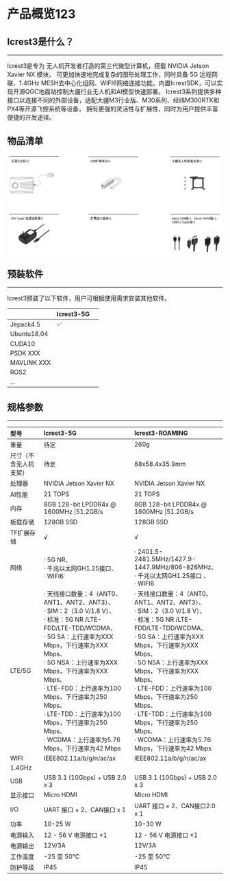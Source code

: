 # 产品概览123

## Icrest3是什么？

---

Icrest3是专为 无人机开发者打造的第三代微型计算机，搭载 NVIDIA Jetson Xavier NX 模块，
可更加快速地完成复杂的图形处理工作，同时具备 5G 远程网联、1.4GHz MESH去中心化组网、WIFI6网络连接功能。内置IcrestSDK，可以实现开源QGC地面站控制大疆行业无人机和AI模型快速部署。 Icrest3系列提供多种接口以连接不同的外部设备，适配大疆M3行业版、M30系列、经纬M300RTK和PX4等开源飞控系统等设备，
拥有更强的灵活性与扩展性，同时为用户提供丰富便捷的开发途径。



## 物品清单

![image-20230405180908299](images/image-20230405180908299.png)




## 预装软件

------

Icrest3预装了以下软件，用户可根据使用需求安装其他软件。

|             | Icrest3-5G |      |
|-------------| ---------- | ---- |
| Jepack4.5   | ✅          |      |
| Ubuntu18.04 |            |      |
| CUDA10      |            |      |
| PSDK XXX    |            |      |
| MAVLINK XXX |            |      |
| ROS2        |            |      |
| ...         |            |      |

## 规格参数

---

| 型号         |       Icrest3-5G      |                         Icrest3-ROAMING                         |
|:-----------|:---------------------------------| :----------------------------------------------------------- |
| 重量         |                待定                |                             260g                             |
| 尺寸（不含无人机支架） |                待定                |                             88x58.4x35.9mm                             |
| 处理器        |     NVIDIA Jetson Xavier NX      |                   NVIDIA Jetson Xavier NX                    |
| AI性能       |             21 TOPS              |                           21 TOPS                            |
| 内存         | 8GB 128-bit LPDDR4x @ 1600MHz \|51.2GB/s |                           8GB 128-bit LPDDR4x @ 1600MHz \|51.2GB/s                           |
| 板载存储     |            128GB SSD             |                          128GB SSD                           |
| TF扩展存储 | √ | √ |
| 网络         | · 5G NR、<br/>· 千兆以太网GH1.25接口、<br/>· WIFI6 | · 2401.5-2481.5MHz/1427.9-1447.9MHz/806-826MHz、<br/>· 千兆以太网GH1.25接口 、<br/>· WIFI6 |
| LTE/5G | · 天线接口数量：4（ANT0、ANT1、ANT2、ANT3）、<br/>· SIM：2（3.0 V/1.8 V）、<br/>· 标准：5G NR /LTE-FDD/LTE-TDD/WCDMA、<br/>· 5G SA：上行速率为XXX Mbps，下行速率为XXX Mbps、<br/>· 5G NSA：上行速率为XXX Mbps，下行速率为XXX Mbps、<br/>· LTE-FDD：上行速率为100 Mbps，下行速率为250 Mbps、<br/>· LTE-TDD：上行速率为100 Mbps，下行速率为250 Mbps、<br/>· WCDMA：上行速率为5.76 Mbps，下行速率为42 Mbps | · 天线接口数量：4（ANT0、ANT1、ANT2、ANT3）、<br/>· SIM：2（3.0 V/1.8 V）、<br/>· 标准：5G NR /LTE-FDD/LTE-TDD/WCDMA、<br/>· 5G SA：上行速率为XXX Mbps，下行速率为XXX Mbps、<br/>· 5G NSA：上行速率为XXX Mbps，下行速率为XXX Mbps、<br/>· LTE-FDD：上行速率为100 Mbps，下行速率为250 Mbps、<br/>· LTE-TDD：上行速率为100 Mbps，下行速率为250 Mbps、<br/>· WCDMA：上行速率为5.76 Mbps，下行速率为42 Mbps |
| WIFI | IEEE802.11a/b/g/n/ac/ax | IEEE802.11a/b/g/n/ac/ax |
| 1.4GHz |  |  |
| USB        |  USB 3.1 (10Gbps) + USB 2.0 x 3  |                USB 3.1 (10Gbps) + USB 2.0 x 3                |
| 显示接口       |            Micro HDMI            |                          Micro HDMI                          |
| I/O        |      UART 接口 × 2、CAN接口 x 1      |                  UART 接口 × 2、CAN接口2.0 x 1                  |
| 功率         |             10-25  W             |                             10-30  W                             |
| 电源输入       |        12 - 56 V 电源接口 ×1         | 12 - 56 V 电源接口 ×1 |
| 电源输出 | 12V/3A | 12V/3A |
| 工作温度       |            -25 至 50℃             |                          -25 至 50℃                          |
| 防护等级       |               IP45               |                             IP45                             |
